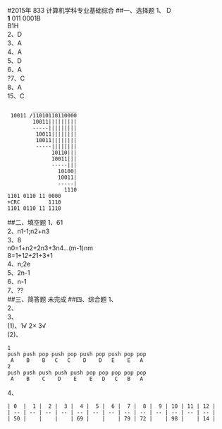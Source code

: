 #2015年 833 计算机学科专业基础综合
##一、选择题
1、 D  
**1** 011 0001B  
B1H  
2、D  
3、A  
4、A  
5、D  
6、A  
?7、C  
8、A  
15、C  
```
        ______________  
 10011 /11010110110000  
        10011|||||||||  
        -----|||||||||  
         10011||||||||  
         10011||||||||  
         -----||||||||  
              10110|||  
              10011|||  
              -----|||  
                10100|  
                10011|  
                -----|  
                  1110  
1101 0110 11 0000  
+CRC         1110  
1101 0110 11 1110  
```
##二、填空题
1、61  
2、n1-1;n2+n3  
3、8  
n0=1+n2+2n3+3n4...(m-1)nm  
8=1+1*2+2*1+3*1  
4、n;2e  
5、2n-1  
6、n-1  
7、??  
##三、简答题
未完成
##四、综合题
1、  
2、  
3、  
(1)、1√ 2× 3√  
(2)、  
```
1 
push push pop push pop push pop push pop pop
 A    B    B   C   C    D    D   E    E   A
2
push push push push push pop pop pop pop pop
 A    B    C    D    E    E   D   C   B   A
```
4、  
```
| 0  |  1 |  2 |  3 |  4 |  5 |  6 |  7 |  8 |  9 | 10 | 11 | 12 |
| -- | -- | -- | -- | -- | -- | -- | -- | -- | -- | -- | -- | -- |
| 50 |    |    |    | 69 |    |    | 79 | 72 |    | 98 |    | 14 |
```
